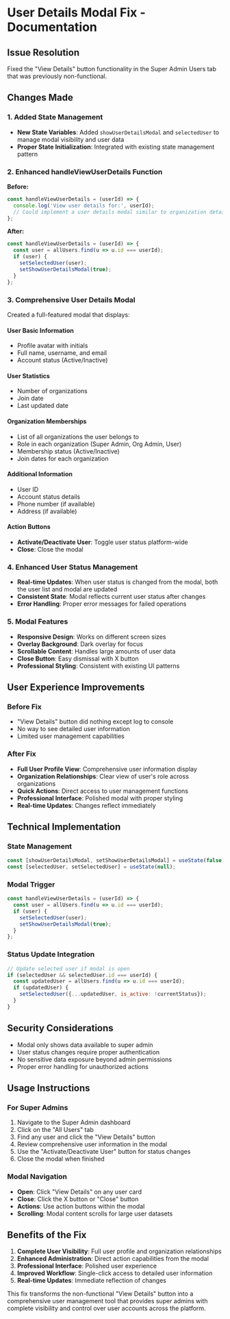 # User Details Modal Fix - Documentation

## Issue Resolution
Fixed the "View Details" button functionality in the Super Admin Users tab that was previously non-functional.

## Changes Made

### 1. Added State Management
- **New State Variables**: Added `showUserDetailsModal` and `selectedUser` to manage modal visibility and user data
- **Proper State Initialization**: Integrated with existing state management pattern

### 2. Enhanced handleViewUserDetails Function
**Before:**
```javascript
const handleViewUserDetails = (userId) => {
  console.log('View user details for:', userId);
  // Could implement a user details modal similar to organization details
};
```

**After:**
```javascript
const handleViewUserDetails = (userId) => {
  const user = allUsers.find(u => u.id === userId);
  if (user) {
    setSelectedUser(user);
    setShowUserDetailsModal(true);
  }
};
```

### 3. Comprehensive User Details Modal
Created a full-featured modal that displays:

#### User Basic Information
- Profile avatar with initials
- Full name, username, and email
- Account status (Active/Inactive)

#### User Statistics
- Number of organizations
- Join date
- Last updated date

#### Organization Memberships
- List of all organizations the user belongs to
- Role in each organization (Super Admin, Org Admin, User)
- Membership status (Active/Inactive)
- Join dates for each organization

#### Additional Information
- User ID
- Account status details
- Phone number (if available)
- Address (if available)

#### Action Buttons
- **Activate/Deactivate User**: Toggle user status platform-wide
- **Close**: Close the modal

### 4. Enhanced User Status Management
- **Real-time Updates**: When user status is changed from the modal, both the user list and modal are updated
- **Consistent State**: Modal reflects current user status after changes
- **Error Handling**: Proper error messages for failed operations

### 5. Modal Features
- **Responsive Design**: Works on different screen sizes
- **Overlay Background**: Dark overlay for focus
- **Scrollable Content**: Handles large amounts of user data
- **Close Button**: Easy dismissal with X button
- **Professional Styling**: Consistent with existing UI patterns

## User Experience Improvements

### Before Fix
- "View Details" button did nothing except log to console
- No way to see detailed user information
- Limited user management capabilities

### After Fix
- **Full User Profile View**: Comprehensive user information display
- **Organization Relationships**: Clear view of user's role across organizations
- **Quick Actions**: Direct access to user management functions
- **Professional Interface**: Polished modal with proper styling
- **Real-time Updates**: Changes reflect immediately

## Technical Implementation

### State Management
```javascript
const [showUserDetailsModal, setShowUserDetailsModal] = useState(false);
const [selectedUser, setSelectedUser] = useState(null);
```

### Modal Trigger
```javascript
const handleViewUserDetails = (userId) => {
  const user = allUsers.find(u => u.id === userId);
  if (user) {
    setSelectedUser(user);
    setShowUserDetailsModal(true);
  }
};
```

### Status Update Integration
```javascript
// Update selected user if modal is open
if (selectedUser && selectedUser.id === userId) {
  const updatedUser = allUsers.find(u => u.id === userId);
  if (updatedUser) {
    setSelectedUser({...updatedUser, is_active: !currentStatus});
  }
}
```

## Security Considerations
- Modal only shows data available to super admin
- User status changes require proper authentication
- No sensitive data exposure beyond admin permissions
- Proper error handling for unauthorized actions

## Usage Instructions

### For Super Admins
1. Navigate to the Super Admin dashboard
2. Click on the "All Users" tab
3. Find any user and click the "View Details" button
4. Review comprehensive user information in the modal
5. Use the "Activate/Deactivate User" button for status changes
6. Close the modal when finished

### Modal Navigation
- **Open**: Click "View Details" on any user card
- **Close**: Click the X button or "Close" button
- **Actions**: Use action buttons within the modal
- **Scrolling**: Modal content scrolls for large user datasets

## Benefits of the Fix
1. **Complete User Visibility**: Full user profile and organization relationships
2. **Enhanced Administration**: Direct action capabilities from the modal
3. **Professional Interface**: Polished user experience
4. **Improved Workflow**: Single-click access to detailed user information
5. **Real-time Updates**: Immediate reflection of changes

This fix transforms the non-functional "View Details" button into a comprehensive user management tool that provides super admins with complete visibility and control over user accounts across the platform.